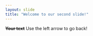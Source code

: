 ```yaml
---
layout: slide
title: "Welcome to our second slide!"
---
```

**~~Your text~~**
Use the left arrow to go back!
